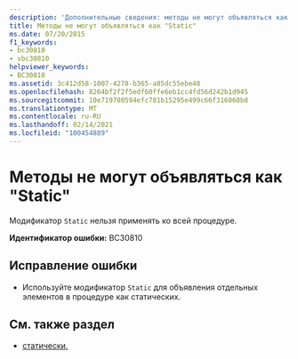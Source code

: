 ```yaml
---
description: 'Дополнительные сведения: методы не могут объявляться как "static"'
title: Методы не могут объявляться как "Static"
ms.date: 07/20/2015
f1_keywords:
- bc30810
- vbc30810
helpviewer_keywords:
- BC30810
ms.assetid: 3c412d58-1007-4278-b365-a85dc55ebe48
ms.openlocfilehash: 8264bf2f2f5edf60ffe6eb1cc4fd56d242b1d945
ms.sourcegitcommit: 10e719780594efc781b15295e499c66f316068b8
ms.translationtype: MT
ms.contentlocale: ru-RU
ms.lasthandoff: 02/14/2021
ms.locfileid: "100454889"
---
```

# <a name="methods-cannot-be-declared-static"></a>Методы не могут объявляться как "Static"

Модификатор `Static` нельзя применять ко всей процедуре.  
  
 **Идентификатор ошибки:** BC30810  
  
## <a name="to-correct-this-error"></a>Исправление ошибки  
  
- Используйте модификатор `Static` для объявления отдельных элементов в процедуре как статических.  
  
## <a name="see-also"></a>См. также раздел

- [статически.](../language-reference/modifiers/static.md)
